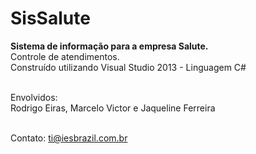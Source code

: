 # SisSalute
<b>Sistema de informação para a empresa Salute.</b>
<br>Controle de atendimentos.
<br>Construído utilizando Visual Studio 2013 - Linguagem C#

<br>Envolvidos:
<br>Rodrigo Eiras, Marcelo Victor e Jaqueline Ferreira

<br>Contato: ti@iesbrazil.com.br
